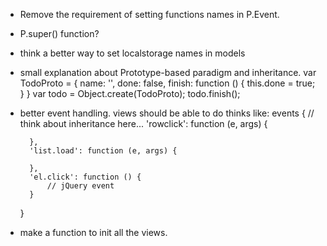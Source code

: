 * Remove the requirement of setting functions names in P.Event.
* P.super() function?
* think a better way to set localstorage names in models
* small explanation about Prototype-based paradigm and inheritance.
	var TodoProto = { name: '', done: false, finish: function () { this.done = true; } }
	var todo = Object.create(TodoProto);
	todo.finish();
* better event handling. views should be able to do thinks like:
     events { // think about inheritance here...
        'rowclick': function (e, args) {

        },
        'list.load': function (e, args) {

        },
        'el.click': function () {
            // jQuery event
        }
     }
* make a function to init all the views.